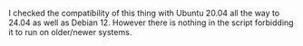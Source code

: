 
I checked the compatibility of this thing with Ubuntu 20.04 all the way to 24.04 as well as Debian 12. However there is nothing in the script forbidding it to run on older/newer systems. 
